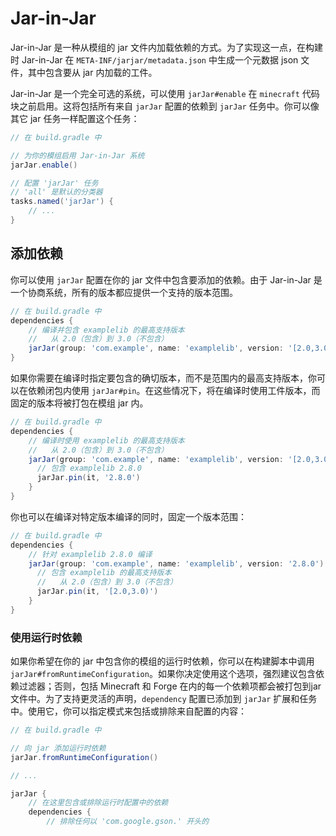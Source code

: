 Jar-in-Jar
==========

Jar-in-Jar 是一种从模组的 jar 文件内加载依赖的方式。为了实现这一点，在构建时 Jar-in-Jar 在 `META-INF/jarjar/metadata.json` 中生成一个元数据 json 文件，其中包含要从 jar 内加载的工件。

Jar-in-Jar 是一个完全可选的系统，可以使用 `jarJar#enable` 在 `minecraft` 代码块之前启用。这将包括所有来自 `jarJar` 配置的依赖到 `jarJar` 任务中。你可以像其它 jar 任务一样配置这个任务：

```gradle
// 在 build.gradle 中

// 为你的模组启用 Jar-in-Jar 系统
jarJar.enable()

// 配置 'jarJar' 任务
// 'all' 是默认的分类器
tasks.named('jarJar') {
    // ...
}
```

添加依赖
-------------------

你可以使用 `jarJar` 配置在你的 jar 文件中包含要添加的依赖。由于 Jar-in-Jar 是一个协商系统，所有的版本都应提供一个支持的版本范围。

```gradle
// 在 build.gradle 中
dependencies {
    // 编译并包含 examplelib 的最高支持版本
    //   从 2.0（包含）到 3.0（不包含）
    jarJar(group: 'com.example', name: 'examplelib', version: '[2.0,3.0)')
}
```

如果你需要在编译时指定要包含的确切版本，而不是范围内的最高支持版本，你可以在依赖闭包内使用 `jarJar#pin`。在这些情况下，将在编译时使用工件版本，而固定的版本将被打包在模组 jar 内。

```gradle
// 在 build.gradle 中
dependencies {
    // 编译时使用 examplelib 的最高支持版本
    //   从 2.0（包含）到 3.0（不包含）
    jarJar(group: 'com.example', name: 'examplelib', version: '[2.0,3.0)') {
      // 包含 examplelib 2.8.0
      jarJar.pin(it, '2.8.0')
    }
}
```

你也可以在编译对特定版本编译的同时，固定一个版本范围：

```gradle
// 在 build.gradle 中
dependencies {
    // 针对 examplelib 2.8.0 编译
    jarJar(group: 'com.example', name: 'examplelib', version: '2.8.0') {
      // 包含 examplelib 的最高支持版本
      //   从 2.0（包含）到 3.0（不包含）
      jarJar.pin(it, '[2.0,3.0)')
    }
}
```

### 使用运行时依赖

如果你希望在你的 jar 中包含你的模组的运行时依赖，你可以在构建脚本中调用 `jarJar#fromRuntimeConfiguration`。如果你决定使用这个选项，强烈建议包含依赖过滤器；否则，包括 Minecraft 和 Forge 在内的每一个依赖项都会被打包到jar文件中。为了支持更灵活的声明，`dependency` 配置已添加到 `jarJar` 扩展和任务中。使用它，你可以指定模式来包括或排除来自配置的内容：

```gradle
// 在 build.gradle 中

// 向 jar 添加运行时依赖
jarJar.fromRuntimeConfiguration()

// ...

jarJar {
    // 在这里包含或排除运行时配置中的依赖
    dependencies {
        // 排除任何以 'com.google.gson.' 开头的
